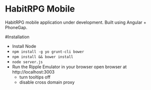 HabitRPG Mobile
===============

HabitRPG mobile application under development. Built using Angular + PhoneGap.

#Installation
 * Install Node
 * `npm install -g yo grunt-cli bower`
 * `npm install && bower install`
 * `node server.js`
 * Run the Ripple Emulator in your browser open browser at http://localhost:3003
   * turn tooltips off
   * disable cross domain proxy